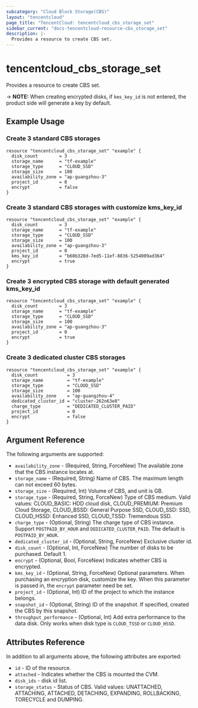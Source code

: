 ```yaml
---
subcategory: "Cloud Block Storage(CBS)"
layout: "tencentcloud"
page_title: "TencentCloud: tencentcloud_cbs_storage_set"
sidebar_current: "docs-tencentcloud-resource-cbs_storage_set"
description: |-
  Provides a resource to create CBS set.
---
```


# tencentcloud_cbs_storage_set

Provides a resource to create CBS set.

-> **NOTE:** When creating encrypted disks, if `kms_key_id` is not entered, the product side will generate a key by default.

## Example Usage

### Create 3 standard CBS storages

```hcl
resource "tencentcloud_cbs_storage_set" "example" {
  disk_count        = 3
  storage_name      = "tf-example"
  storage_type      = "CLOUD_SSD"
  storage_size      = 100
  availability_zone = "ap-guangzhou-3"
  project_id        = 0
  encrypt           = false
}
```

### Create 3 standard CBS storages with customize kms_key_id

```hcl
resource "tencentcloud_cbs_storage_set" "example" {
  disk_count        = 3
  storage_name      = "tf-example"
  storage_type      = "CLOUD_SSD"
  storage_size      = 100
  availability_zone = "ap-guangzhou-3"
  project_id        = 0
  kms_key_id        = "b60b328d-7ed5-11ef-8836-5254009ad364"
  encrypt           = true
}
```

### Create 3 encrypted CBS storage with default generated kms_key_id

```hcl
resource "tencentcloud_cbs_storage_set" "example" {
  disk_count        = 3
  storage_name      = "tf-example"
  storage_type      = "CLOUD_SSD"
  storage_size      = 100
  availability_zone = "ap-guangzhou-3"
  project_id        = 0
  encrypt           = true
}
```

### Create 3 dedicated cluster CBS storages

```hcl
resource "tencentcloud_cbs_storage_set" "example" {
  disk_count           = 3
  storage_name         = "tf-example"
  storage_type         = "CLOUD_SSD"
  storage_size         = 100
  availability_zone    = "ap-guangzhou-4"
  dedicated_cluster_id = "cluster-262n63e8"
  charge_type          = "DEDICATED_CLUSTER_PAID"
  project_id           = 0
  encrypt              = false
}
```

## Argument Reference

The following arguments are supported:

* `availability_zone` - (Required, String, ForceNew) The available zone that the CBS instance locates at.
* `storage_name` - (Required, String) Name of CBS. The maximum length can not exceed 60 bytes.
* `storage_size` - (Required, Int) Volume of CBS, and unit is GB.
* `storage_type` - (Required, String, ForceNew) Type of CBS medium. Valid values: CLOUD_BASIC: HDD cloud disk, CLOUD_PREMIUM: Premium Cloud Storage, CLOUD_BSSD: General Purpose SSD, CLOUD_SSD: SSD, CLOUD_HSSD: Enhanced SSD, CLOUD_TSSD: Tremendous SSD.
* `charge_type` - (Optional, String) The charge type of CBS instance. Support `POSTPAID_BY_HOUR` and `DEDICATED_CLUSTER_PAID`. The default is `POSTPAID_BY_HOUR`.
* `dedicated_cluster_id` - (Optional, String, ForceNew) Exclusive cluster id.
* `disk_count` - (Optional, Int, ForceNew) The number of disks to be purchased. Default 1.
* `encrypt` - (Optional, Bool, ForceNew) Indicates whether CBS is encrypted.
* `kms_key_id` - (Optional, String, ForceNew) Optional parameters. When purchasing an encryption disk, customize the key. When this parameter is passed in, the `encrypt` parameter need be set.
* `project_id` - (Optional, Int) ID of the project to which the instance belongs.
* `snapshot_id` - (Optional, String) ID of the snapshot. If specified, created the CBS by this snapshot.
* `throughput_performance` - (Optional, Int) Add extra performance to the data disk. Only works when disk type is `CLOUD_TSSD` or `CLOUD_HSSD`.

## Attributes Reference

In addition to all arguments above, the following attributes are exported:

* `id` - ID of the resource.
* `attached` - Indicates whether the CBS is mounted the CVM.
* `disk_ids` - disk id list.
* `storage_status` - Status of CBS. Valid values: UNATTACHED, ATTACHING, ATTACHED, DETACHING, EXPANDING, ROLLBACKING, TORECYCLE and DUMPING.



